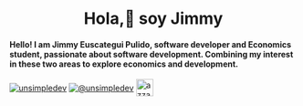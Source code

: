 <div align="">
<h1 align="center">Hola,👋 soy Jimmy</h1>
<h4>Hello! I am Jimmy Euscategui Pulido, software developer and Economics student, passionate about software development. Combining my interest in these two areas to explore economics and development.</h4>
</div>
<p align="left">
<a href="https://www.linkedin.com/in/jimmyeuscategui" target="blank"><img align="center" src="https://img.shields.io/badge/LinkedIn-0077B5?style=for-the-badge&logo=linkedin&logoColor=white" alt="unsimpledev"/></a>
<a href = "mailto:unsimpledev@gmail.com" target="blank"><img align="center" src="https://img.shields.io/badge/Gmail-D14836?style=for-the-badge&logo=gmail&logoColor=white" alt="@unsimpledev"  /></a>
<a href="https://twitter.com/JimmyEuscategui" target="blank"><img align="center"
         src="https://img.shields.io/badge/twitter-1DA1F2.svg?style=for-the-badge&logo=twitter&logoColor=white"
         alt="azzar" height="30"/></a>
  </p>
